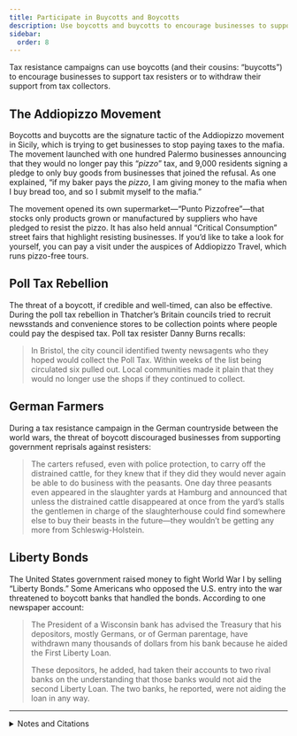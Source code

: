 ```yaml
---
title: Participate in Buycotts and Boycotts
description: Use boycotts and buycotts to encourage businesses to support tax resisters or to withdraw their support from tax collectors.
sidebar:
  order: 8
---
```

Tax resistance campaigns can use boycotts (and their cousins: “buycotts”) to encourage businesses to support tax resisters or to withdraw their support from tax collectors.

## The Addiopizzo Movement

Boycotts and buycotts are the signature tactic of the Addiopizzo movement in Sicily, which is trying to get businesses to stop paying taxes to the mafia.
The movement launched with one hundred Palermo businesses announcing that they would no longer pay this “<i>pizzo</i>” tax, and 9,000 residents signing a pledge to only buy goods from businesses that joined the refusal.
As one explained, “if my baker pays the <i>pizzo</i>, I am giving money to the mafia when I buy bread too, and so I submit myself to the mafia.”

The movement opened its own supermarket—“Punto Pizzofree”—that stocks only products grown or manufactured by suppliers who have pledged to resist the pizzo.
It has also held annual “Critical Consumption” street fairs that highlight resisting businesses.
If you’d like to take a look for yourself, you can pay a visit under the auspices of Addiopizzo Travel, which runs pizzo-free tours.

## Poll Tax Rebellion

The threat of a boycott, if credible and well-timed, can also be effective.
During the poll tax rebellion in Thatcher’s Britain councils tried to recruit newsstands and convenience stores to be collection points where people could pay the despised tax.
Poll tax resister Danny Burns recalls:

> In Bristol, the city council identified twenty newsagents who they hoped would collect the Poll Tax. Within weeks of the list being circulated six pulled out. Local communities made it plain that they would no longer use the shops if they continued to collect.

## German Farmers

During a tax resistance campaign in the German countryside between the world wars, the threat of boycott discouraged businesses from supporting government reprisals against resisters:

> The carters refused, even with police protection, to carry off the distrained cattle, for they knew that if they did they would never again be able to do business with the peasants. One day three peasants even appeared in the slaughter yards at Hamburg and announced that unless the distrained cattle disappeared at once from the yard’s stalls the gentlemen in charge of the slaughterhouse could find somewhere else to buy their beasts in the future—they wouldn’t be getting any more from Schleswig-Holstein.

## Liberty Bonds

The United States government raised money to fight World War I by selling “Liberty Bonds.”
Some Americans who opposed the U.S. entry into the war threatened to boycott banks that handled the bonds. According to one newspaper account:

> The President of a Wisconsin bank has advised the Treasury that his depositors, mostly Germans, or of German parentage, have withdrawn many thousands of dollars from his bank because he aided the First Liberty Loan.
>
> These depositors, he added, had taken their accounts to two rival banks on the understanding that those banks would not aid the second Liberty Loan. The two banks, he reported, were not aiding the loan in any way.

<hr />

<details>
<summary>Notes and Citations</summary>

* [addiopizzo.org](https://addiopizzo.org/)
* Kington, Tom “Shopkeepers revolt against Sicilian Mafia” <i>The Observer</i> 8 March 2008
* Humphreys, Adrian “Beating the Mafia at their own game: After years of paying a ‘protection’ tax, Palermo businesses came together to fight back” <i>National Post</i> 23 January 2013
* Burns, Danny <i>Poll Tax Rebellion</i> (1992) p. 65
* von Salomon, Ernst <i>Fragebogen</i> (English translation, Doubleday, 1955) p. 135
* “Kaiser’s Aids Try To Defeat Second Loan For Liberty” <i>The Owosso Argus-Press</i> 18 October 1917, p. 1

</details>
